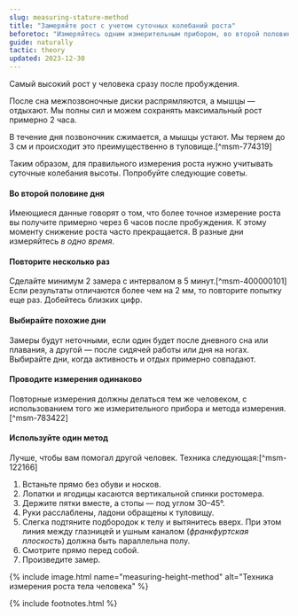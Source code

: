 ```yaml
---
slug: measuring-stature-method
title: "Замеряйте рост с учетом суточных колебаний роста"
beforetoc: "Измеряйтесь одним измерительным прибором, во второй половине дня, в одно время и по несколько раз подряд."
guide: naturally
tactic: theory
updated: 2023-12-30
---
```

Самый высокий рост у человека сразу после пробуждения.

После сна межпозвоночные диски распрямляются, а мышцы — отдыхают. Мы полны сил и можем сохранять максимальный рост примерно 2 часа.

В течение дня позвоночник сжимается, а мышцы устают. Мы теряем до 3 см и происходит это преимущественно в туловище.[^msm-774319]

Таким образом, для правильного измерения роста нужно учитывать суточные колебания высоты. Попробуйте следующие советы.

#### Во второй половине дня

Имеющиеся данные говорят о том, что более точное измерение роста вы получите примерно через 6 часов после пробуждения. К этому моменту снижение роста часто прекращается. В разные дни измеряйтесь *в одно время*.

#### Повторите несколько раз

Сделайте минимум 2 замера с интервалом в 5 минут.[^msm-400000101] Если результаты отличаются более чем на 2 мм, то повторите попытку еще раз. Добейтесь близких цифр.

#### Выбирайте похожие дни

Замеры будут неточными, если один будет после дневного сна или плавания, а другой — после сидячей работы или дня на ногах. Выбирайте дни, когда активность и отдых примерно совпадают.

#### Проводите измерения одинаково

Повторные измерения должны делаться тем же человеком, с использованием того же измерительного прибора и метода измерения.[^msm-783422]

#### Используйте один метод

Лучше, чтобы вам помогал другой человек. Техника следующая:[^msm-122166]

1. Встаньте прямо без обуви и носков.
2. Лопатки и ягодицы касаются вертикальной спинки ростомера.
3. Держите пятки вместе, а стопы — под углом 30–45°.
4. Руки расслаблены, ладони обращены к туловищу.
5. Слегка подтяните подбородок к телу и вытянитесь вверх. При этом линия между глазницей и ушным каналом (*франкфуртская плоскость*) должна быть параллельна полу.
6. Смотрите прямо перед собой.
7. Произведите замер.

{% include image.html name="measuring-height-method" alt="Техника измерения роста тела человека" %}

{% include footnotes.html %}
